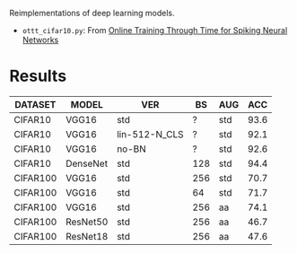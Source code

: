Reimplementations of deep learning models.

* `ottt_cifar10.py`: From [Online Training Through Time for Spiking Neural Networks](https://arxiv.org/abs/2210.04195)

# Results

| DATASET  | MODEL    | VER           | BS  | AUG | ACC  |
|----------|----------|---------------|-----|-----|------|
| CIFAR10  | VGG16    | std           | ?   | std | 93.6 |
| CIFAR10  | VGG16    | lin-512-N_CLS | ?   | std | 92.1 |
| CIFAR10  | VGG16    | no-BN         | ?   | std | 92.6 |
| CIFAR10  | DenseNet | std           | 128 | std | 94.4 |
| CIFAR100 | VGG16    | std           | 256 | std | 70.7 |
| CIFAR100 | VGG16    | std           | 64  | std | 71.7 |
| CIFAR100 | VGG16    | std           | 256 | aa  | 74.1 |
| CIFAR100 | ResNet50 | std           | 256 | aa  | 46.7 |
| CIFAR100 | ResNet18 | std           | 256 | aa  | 47.6 |
